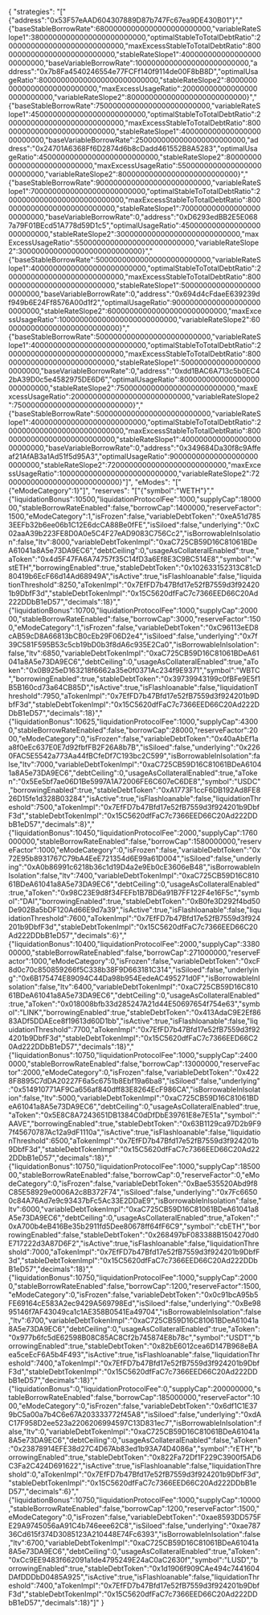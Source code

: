 {
  "strategies": "[\"{\"address\":\"0x53F57eAAD604307889D87b747Fc67ea9DE430B01\"}\",\"{\"baseStableBorrowRate\":68000000000000000000000000,\"variableRateSlope1\":38000000000000000000000000,\"optimalStableToTotalDebtRatio\":200000000000000000000000000,\"maxExcessStableToTotalDebtRatio\":800000000000000000000000000,\"stableRateSlope1\":40000000000000000000000000,\"baseVariableBorrowRate\":10000000000000000000000000,\"address\":\"0x7b8Fa4540246554e77FCFf140f9114de00F8bB8D\",\"optimalUsageRatio\":800000000000000000000000000,\"stableRateSlope2\":800000000000000000000000000,\"maxExcessUsageRatio\":200000000000000000000000000,\"variableRateSlope2\":800000000000000000000000000}\",\"{\"baseStableBorrowRate\":75000000000000000000000000,\"variableRateSlope1\":45000000000000000000000000,\"optimalStableToTotalDebtRatio\":200000000000000000000000000,\"maxExcessStableToTotalDebtRatio\":800000000000000000000000000,\"stableRateSlope1\":40000000000000000000000000,\"baseVariableBorrowRate\":2500000000000000000000000,\"address\":\"0x24701A6368Ff6D2874d6b8cDadd461552B8A5283\",\"optimalUsageRatio\":450000000000000000000000000,\"stableRateSlope2\":800000000000000000000000000,\"maxExcessUsageRatio\":550000000000000000000000000,\"variableRateSlope2\":800000000000000000000000000}\",\"{\"baseStableBorrowRate\":90000000000000000000000000,\"variableRateSlope1\":70000000000000000000000000,\"optimalStableToTotalDebtRatio\":200000000000000000000000000,\"maxExcessStableToTotalDebtRatio\":800000000000000000000000000,\"stableRateSlope1\":70000000000000000000000000,\"baseVariableBorrowRate\":0,\"address\":\"0xD6293edBB2E5E0687a79F01BEcd51A778d59D1c5\",\"optimalUsageRatio\":450000000000000000000000000,\"stableRateSlope2\":3000000000000000000000000000,\"maxExcessUsageRatio\":550000000000000000000000000,\"variableRateSlope2\":3000000000000000000000000000}\",\"{\"baseStableBorrowRate\":50000000000000000000000000,\"variableRateSlope1\":40000000000000000000000000,\"optimalStableToTotalDebtRatio\":200000000000000000000000000,\"maxExcessStableToTotalDebtRatio\":800000000000000000000000000,\"stableRateSlope1\":5000000000000000000000000,\"baseVariableBorrowRate\":0,\"address\":\"0x694d4cFdaeE639239df949b6E24Ff8576A00d1f2\",\"optimalUsageRatio\":900000000000000000000000000,\"stableRateSlope2\":600000000000000000000000000,\"maxExcessUsageRatio\":100000000000000000000000000,\"variableRateSlope2\":600000000000000000000000000}\",\"{\"baseStableBorrowRate\":50000000000000000000000000,\"variableRateSlope1\":40000000000000000000000000,\"optimalStableToTotalDebtRatio\":200000000000000000000000000,\"maxExcessStableToTotalDebtRatio\":800000000000000000000000000,\"stableRateSlope1\":5000000000000000000000000,\"baseVariableBorrowRate\":0,\"address\":\"0xdd1BAC6A713c5b0EC42bA39D0c5e4582975DE6D6\",\"optimalUsageRatio\":800000000000000000000000000,\"stableRateSlope2\":750000000000000000000000000,\"maxExcessUsageRatio\":200000000000000000000000000,\"variableRateSlope2\":750000000000000000000000000}\",\"{\"baseStableBorrowRate\":50000000000000000000000000,\"variableRateSlope1\":40000000000000000000000000,\"optimalStableToTotalDebtRatio\":200000000000000000000000000,\"maxExcessStableToTotalDebtRatio\":800000000000000000000000000,\"stableRateSlope1\":40000000000000000000000000,\"baseVariableBorrowRate\":0,\"address\":\"0x349684Da30f8c9Affeaf21AfAB3a1Ad51f5d95A3\",\"optimalUsageRatio\":900000000000000000000000000,\"stableRateSlope2\":720000000000000000000000000,\"maxExcessUsageRatio\":100000000000000000000000000,\"variableRateSlope2\":720000000000000000000000000}\"]",
  "eModes": "[\"{\"eModeCategory\":1}\"]",
  "reserves": "[\"{\"symbol\":\"WETH\"}\",\"{\"liquidationBonus\":10500,\"liquidationProtocolFee\":1000,\"supplyCap\":1800000,\"stableBorrowRateEnabled\":false,\"borrowCap\":1400000,\"reserveFactor\":1500,\"eModeCategory\":1,\"isFrozen\":false,\"variableDebtToken\":\"0xeA51d7853EEFb32b6ee06b1C12E6dcCA88Be0fFE\",\"isSiloed\":false,\"underlying\":\"0xC02aaA39b223FE8D0A0e5C4F27eAD9083C756Cc2\",\"isBorrowableInIsolation\":false,\"ltv\":8000,\"variableDebtTokenImpl\":\"0xaC725CB59D16C81061BDeA61041a8A5e73DA9EC6\",\"debtCeiling\":0,\"usageAsCollateralEnabled\":true,\"aToken\":\"0x4d5F47FA6A74757f35C14fD3a6Ef8E3C9BC514E8\",\"symbol\":\"wstETH\",\"borrowingEnabled\":true,\"stableDebtToken\":\"0x102633152313C81cD80419b6EcF66d14Ad68949A\",\"isActive\":true,\"isFlashloanable\":false,\"liquidationThreshold\":8250,\"aTokenImpl\":\"0x7EfFD7b47Bfd17e52fB7559d3f924201b9DbfF3d\",\"stableDebtTokenImpl\":\"0x15C5620dfFaC7c7366EED66C20Ad222DDbB1eD57\",\"decimals\":18}\",\"{\"liquidationBonus\":10700,\"liquidationProtocolFee\":1000,\"supplyCap\":200000,\"stableBorrowRateEnabled\":false,\"borrowCap\":3000,\"reserveFactor\":1500,\"eModeCategory\":1,\"isFrozen\":false,\"variableDebtToken\":\"0xC96113eED8cAB59cD8A66813bCB0cEb29F06D2e4\",\"isSiloed\":false,\"underlying\":\"0x7f39C581F595B53c5cb19bD0b3f8dA6c935E2Ca0\",\"isBorrowableInIsolation\":false,\"ltv\":6850,\"variableDebtTokenImpl\":\"0xaC725CB59D16C81061BDeA61041a8A5e73DA9EC6\",\"debtCeiling\":0,\"usageAsCollateralEnabled\":true,\"aToken\":\"0x0B925eD163218f6662a35e0f0371Ac234f9E9371\",\"symbol\":\"WBTC\",\"borrowingEnabled\":true,\"stableDebtToken\":\"0x39739943199c0fBFe9E5f1B5B160cd73a64CB85D\",\"isActive\":true,\"isFlashloanable\":false,\"liquidationThreshold\":7950,\"aTokenImpl\":\"0x7EfFD7b47Bfd17e52fB7559d3f924201b9DbfF3d\",\"stableDebtTokenImpl\":\"0x15C5620dfFaC7c7366EED66C20Ad222DDbB1eD57\",\"decimals\":18}\",\"{\"liquidationBonus\":10625,\"liquidationProtocolFee\":1000,\"supplyCap\":43000,\"stableBorrowRateEnabled\":false,\"borrowCap\":28000,\"reserveFactor\":2000,\"eModeCategory\":0,\"isFrozen\":false,\"variableDebtToken\":\"0x40aAbEf1aa8f0eEc637E0E7d92fbfFB2F26A8b7B\",\"isSiloed\":false,\"underlying\":\"0x2260FAC5E5542a773Aa44fBCfeDf7C193bc2C599\",\"isBorrowableInIsolation\":false,\"ltv\":7000,\"variableDebtTokenImpl\":\"0xaC725CB59D16C81061BDeA61041a8A5e73DA9EC6\",\"debtCeiling\":0,\"usageAsCollateralEnabled\":true,\"aToken\":\"0x5Ee5bf7ae06D1Be5997A1A72006FE6C607eC6DE8\",\"symbol\":\"USDC\",\"borrowingEnabled\":true,\"stableDebtToken\":\"0xA1773F1ccF6DB192Ad8FE826D15fe1d328B03284\",\"isActive\":true,\"isFlashloanable\":false,\"liquidationThreshold\":7500,\"aTokenImpl\":\"0x7EfFD7b47Bfd17e52fB7559d3f924201b9DbfF3d\",\"stableDebtTokenImpl\":\"0x15C5620dfFaC7c7366EED66C20Ad222DDbB1eD57\",\"decimals\":8}\",\"{\"liquidationBonus\":10450,\"liquidationProtocolFee\":2000,\"supplyCap\":1760000000,\"stableBorrowRateEnabled\":false,\"borrowCap\":1580000000,\"reserveFactor\":1000,\"eModeCategory\":0,\"isFrozen\":false,\"variableDebtToken\":\"0x72E95b8931767C79bA4EeE721354d6E99a61D004\",\"isSiloed\":false,\"underlying\":\"0xA0b86991c6218b36c1d19D4a2e9Eb0cE3606eB48\",\"isBorrowableInIsolation\":false,\"ltv\":7400,\"variableDebtTokenImpl\":\"0xaC725CB59D16C81061BDeA61041a8A5e73DA9EC6\",\"debtCeiling\":0,\"usageAsCollateralEnabled\":true,\"aToken\":\"0x98C23E9d8f34FEFb1B7BD6a91B7FF122F4e16F5c\",\"symbol\":\"DAI\",\"borrowingEnabled\":true,\"stableDebtToken\":\"0xB0fe3D292f4bd50De902Ba5bDF120Ad66E9d7a39\",\"isActive\":true,\"isFlashloanable\":false,\"liquidationThreshold\":7600,\"aTokenImpl\":\"0x7EfFD7b47Bfd17e52fB7559d3f924201b9DbfF3d\",\"stableDebtTokenImpl\":\"0x15C5620dfFaC7c7366EED66C20Ad222DDbB1eD57\",\"decimals\":6}\",\"{\"liquidationBonus\":10400,\"liquidationProtocolFee\":2000,\"supplyCap\":338000000,\"stableBorrowRateEnabled\":false,\"borrowCap\":271000000,\"reserveFactor\":1000,\"eModeCategory\":0,\"isFrozen\":false,\"variableDebtToken\":\"0xcF8d0c70c850859266f5C338b38F9D663181C314\",\"isSiloed\":false,\"underlying\":\"0x6B175474E89094C44Da98b954EedeAC495271d0F\",\"isBorrowableInIsolation\":false,\"ltv\":6400,\"variableDebtTokenImpl\":\"0xaC725CB59D16C81061BDeA61041a8A5e73DA9EC6\",\"debtCeiling\":0,\"usageAsCollateralEnabled\":true,\"aToken\":\"0x018008bfb33d285247A21d44E50697654f754e63\",\"symbol\":\"LINK\",\"borrowingEnabled\":true,\"stableDebtToken\":\"0x413AdaC9E2Ef8683ADf5DDAEce8f19613d60D1bb\",\"isActive\":true,\"isFlashloanable\":false,\"liquidationThreshold\":7700,\"aTokenImpl\":\"0x7EfFD7b47Bfd17e52fB7559d3f924201b9DbfF3d\",\"stableDebtTokenImpl\":\"0x15C5620dfFaC7c7366EED66C20Ad222DDbB1eD57\",\"decimals\":18}\",\"{\"liquidationBonus\":10750,\"liquidationProtocolFee\":1000,\"supplyCap\":24000000,\"stableBorrowRateEnabled\":false,\"borrowCap\":13000000,\"reserveFactor\":2000,\"eModeCategory\":0,\"isFrozen\":false,\"variableDebtToken\":\"0x4228F8895C7dDA20227F6a5c6751b8Ebf19a6ba8\",\"isSiloed\":false,\"underlying\":\"0x514910771AF9Ca656af840dff83E8264EcF986CA\",\"isBorrowableInIsolation\":false,\"ltv\":5000,\"variableDebtTokenImpl\":\"0xaC725CB59D16C81061BDeA61041a8A5e73DA9EC6\",\"debtCeiling\":0,\"usageAsCollateralEnabled\":true,\"aToken\":\"0x5E8C8A7243651DB1384C0dDfDbE39761E8e7E51a\",\"symbol\":\"AAVE\",\"borrowingEnabled\":true,\"stableDebtToken\":\"0x63B1129ca97D2b9F97f45670787Ac12a9dF1110a\",\"isActive\":true,\"isFlashloanable\":false,\"liquidationThreshold\":6500,\"aTokenImpl\":\"0x7EfFD7b47Bfd17e52fB7559d3f924201b9DbfF3d\",\"stableDebtTokenImpl\":\"0x15C5620dfFaC7c7366EED66C20Ad222DDbB1eD57\",\"decimals\":18}\",\"{\"liquidationBonus\":10750,\"liquidationProtocolFee\":1000,\"supplyCap\":1850000,\"stableBorrowRateEnabled\":false,\"borrowCap\":0,\"reserveFactor\":0,\"eModeCategory\":0,\"isFrozen\":false,\"variableDebtToken\":\"0xBae535520Abd9f8C85E58929e0006A2c8B372F74\",\"isSiloed\":false,\"underlying\":\"0x7Fc66500c84A76Ad7e9c93437bFc5Ac33E2DDaE9\",\"isBorrowableInIsolation\":false,\"ltv\":6000,\"variableDebtTokenImpl\":\"0xaC725CB59D16C81061BDeA61041a8A5e73DA9EC6\",\"debtCeiling\":0,\"usageAsCollateralEnabled\":true,\"aToken\":\"0xA700b4eB416Be35b2911fd5Dee80678ff64fF6C9\",\"symbol\":\"cbETH\",\"borrowingEnabled\":false,\"stableDebtToken\":\"0x268497bF083388B1504270d0E717222d3A87D6F2\",\"isActive\":true,\"isFlashloanable\":false,\"liquidationThreshold\":7000,\"aTokenImpl\":\"0x7EfFD7b47Bfd17e52fB7559d3f924201b9DbfF3d\",\"stableDebtTokenImpl\":\"0x15C5620dfFaC7c7366EED66C20Ad222DDbB1eD57\",\"decimals\":18}\",\"{\"liquidationBonus\":10750,\"liquidationProtocolFee\":1000,\"supplyCap\":20000,\"stableBorrowRateEnabled\":false,\"borrowCap\":1200,\"reserveFactor\":1500,\"eModeCategory\":0,\"isFrozen\":false,\"variableDebtToken\":\"0x0c91bcA95b5FE69164cE583A2ec9429A569798Ed\",\"isSiloed\":false,\"underlying\":\"0xBe9895146f7AF43049ca1c1AE358B0541Ea49704\",\"isBorrowableInIsolation\":false,\"ltv\":6700,\"variableDebtTokenImpl\":\"0xaC725CB59D16C81061BDeA61041a8A5e73DA9EC6\",\"debtCeiling\":0,\"usageAsCollateralEnabled\":true,\"aToken\":\"0x977b6fc5dE62598B08C85AC8Cf2b745874E8b78c\",\"symbol\":\"USDT\",\"borrowingEnabled\":true,\"stableDebtToken\":\"0x82bE6012cea6D147B968eBAea5ceEcF6A5b4F493\",\"isActive\":true,\"isFlashloanable\":false,\"liquidationThreshold\":7400,\"aTokenImpl\":\"0x7EfFD7b47Bfd17e52fB7559d3f924201b9DbfF3d\",\"stableDebtTokenImpl\":\"0x15C5620dfFaC7c7366EED66C20Ad222DDbB1eD57\",\"decimals\":18}\",\"{\"liquidationBonus\":0,\"liquidationProtocolFee\":0,\"supplyCap\":200000000,\"stableBorrowRateEnabled\":false,\"borrowCap\":185000000,\"reserveFactor\":1000,\"eModeCategory\":0,\"isFrozen\":false,\"variableDebtToken\":\"0x6df1C1E379bC5a00a7b4C6e67A203333772f45A8\",\"isSiloed\":false,\"underlying\":\"0xdAC17F958D2ee523a2206206994597C13D831ec7\",\"isBorrowableInIsolation\":false,\"ltv\":0,\"variableDebtTokenImpl\":\"0xaC725CB59D16C81061BDeA61041a8A5e73DA9EC6\",\"debtCeiling\":0,\"usageAsCollateralEnabled\":false,\"aToken\":\"0x23878914EFE38d27C4D67Ab83ed1b93A74D4086a\",\"symbol\":\"rETH\",\"borrowingEnabled\":true,\"stableDebtToken\":\"0x822Fa72Df1F229C3900f5AD6C3Fa2C424D691622\",\"isActive\":true,\"isFlashloanable\":false,\"liquidationThreshold\":0,\"aTokenImpl\":\"0x7EfFD7b47Bfd17e52fB7559d3f924201b9DbfF3d\",\"stableDebtTokenImpl\":\"0x15C5620dfFaC7c7366EED66C20Ad222DDbB1eD57\",\"decimals\":6}\",\"{\"liquidationBonus\":10750,\"liquidationProtocolFee\":1000,\"supplyCap\":10000,\"stableBorrowRateEnabled\":false,\"borrowCap\":1200,\"reserveFactor\":1500,\"eModeCategory\":0,\"isFrozen\":false,\"variableDebtToken\":\"0xae8593DD575FE29A9745056aA91C4b746eee62C8\",\"isSiloed\":false,\"underlying\":\"0xae78736Cd615f374D3085123A210448E74Fc6393\",\"isBorrowableInIsolation\":false,\"ltv\":6700,\"variableDebtTokenImpl\":\"0xaC725CB59D16C81061BDeA61041a8A5e73DA9EC6\",\"debtCeiling\":0,\"usageAsCollateralEnabled\":true,\"aToken\":\"0xCc9EE9483f662091a1de4795249E24aC0aC2630f\",\"symbol\":\"LUSD\",\"borrowingEnabled\":true,\"stableDebtToken\":\"0x1d1906f909CAe494c7441604DAfDDDbD0485A925\",\"isActive\":true,\"isFlashloanable\":false,\"liquidationThreshold\":7400,\"aTokenImpl\":\"0x7EfFD7b47Bfd17e52fB7559d3f924201b9DbfF3d\",\"stableDebtTokenImpl\":\"0x15C5620dfFaC7c7366EED66C20Ad222DDbB1eD57\",\"decimals\":18}\"]"
}